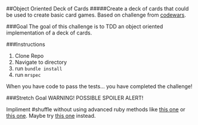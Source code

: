 
##Object Oriented Deck of Cards
#####Create a deck of cards that could be used to create basic card games.  Based on challenge from [codewars](http://www.codewars.com/kata/flexible-card-game).

###Goal
The goal of this challenge is to TDD an object oriented implementation of a deck of cards.

###Instructions
1. Clone Repo
2. Navigate to directory
3. run `bundle install`
4. run `mrspec`

When you have code to pass the tests... you have completed the challenge!

###Stretch Goal
WARNING! POSSIBLE SPOILER ALERT!

Impliment #shuffle without using advanced ruby methods like [this one](http://ruby-doc.org/core-2.2.0/Array.html#method-i-shuffle) or [this one](http://ruby-doc.org/core-2.2.0/Array.html#method-i-sample). Maybe try [this one](http://ruby-doc.org/core-2.2.0/Random.html#method-c-rand) instead.

